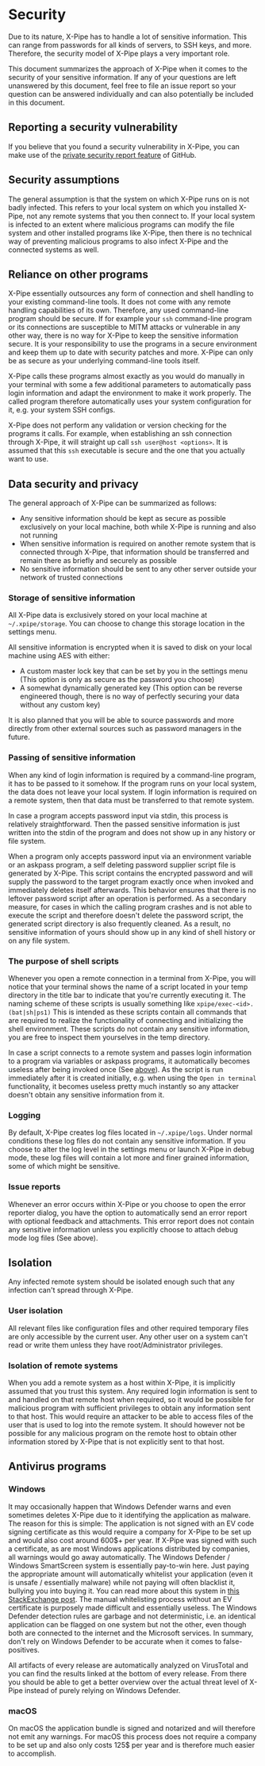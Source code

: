 # Security

Due to its nature, X-Pipe has to handle a lot of sensitive information.
This can range from passwords for all kinds of servers, to SSH keys, and more.
Therefore, the security model of X-Pipe plays a very important role.

This document summarizes the approach of X-Pipe when it comes to the security of your sensitive information.
If any of your questions are left unanswered by this document, feel free to file an
issue report so your question can be answered individually and can also potentially be included in this document.

## Reporting a security vulnerability

If you believe that you found a security vulnerability in X-Pipe,
you can make use of
the [private security report feature](https://docs.github.com/en/code-security/security-advisories/guidance-on-reporting-and-writing/privately-reporting-a-security-vulnerability)
of GitHub.

## Security assumptions

The general assumption is that the system on which X-Pipe runs on is not badly infected.
This refers to your local system on which you installed X-Pipe, not any remote systems that you then connect to.
If your local system is infected to an extent where malicious programs can modify the
file system and other installed programs like X-Pipe,
then there is no technical way of preventing malicious programs to also infect X-Pipe and the connected systems as well.

## Reliance on other programs

X-Pipe essentially outsources any form of connection and shell handling to your existing command-line tools.
It does not come with any remote handling capabilities of its own.
Therefore, any used command-line program should be secure.
If for example your `ssh` command-line program or its connections are susceptible to MITM attacks or
vulnerable in any other way, there is no way for X-Pipe to keep the sensitive information secure.
It is your responsibility to use the programs in a secure environment and keep them up to date with security patches and
more.
X-Pipe can only be as secure as your underlying command-line tools itself.

X-Pipe calls these programs almost exactly as you would do manually in your terminal
with some a few additional parameters to automatically pass login information
and adapt the environment to make it work properly.
The called program therefore automatically uses your
system configuration for it, e.g. your system SSH configs.

X-Pipe does not perform any validation or version checking for the programs it calls.
For example, when establishing an ssh connection through X-Pipe, it will straight up call `ssh user@host <options>`.
It is assumed that this `ssh` executable is secure and the one that you actually want to use.

## Data security and privacy

The general approach of X-Pipe can be summarized as follows:

- Any sensitive information should be kept as secure as possible exclusively on your local machine,
  both while X-Pipe is running and also not running
- When sensitive information is required on another remote system that is connected through X-Pipe, that information
  should be transferred and
  remain there as briefly and securely as possible
- No sensitive information should be sent to any other server outside your network of trusted connections

### Storage of sensitive information

All X-Pipe data is exclusively stored on your local machine at `~/.xpipe/storage`.
You can choose to change this storage location in the settings menu.

All sensitive information is encrypted when it is saved to disk on your local machine using AES
with either:

- A custom master lock key that can be set by you in the settings menu
  (This option is only as secure as the password you choose)
- A somewhat dynamically generated key (This option can be reverse
  engineered though, there is no way of perfectly securing your data without any custom key)

It is also planned that you will be able to
source passwords and more directly from other external sources such as password managers in the future.

### Passing of sensitive information

When any kind of login information is required by a command-line program, it has to be passed to it somehow.
If the program runs on your local system, the data does not leave your local system.
If login information is required on a remote system, then that data must be transferred to that remote system.

In case a program accepts password input via stdin, this process is relatively straightforward.
Then the passed sensitive information is just written into the stdin of the program and does not show up in any history
or file system.

When a program only accepts password input via an environment variable or an askpass program,
a self deleting password supplier script file is generated by X-Pipe.
This script contains the encrypted password and will supply
the password to the target program exactly once when invoked and immediately deletes itself afterwards.
This behavior ensures that there is no leftover password script after an operation is performed.
As a secondary measure, for cases in which the calling program crashes
and is not able to execute the script and therefore doesn't delete the password script,
the generated script directory is also frequently cleaned.
As a result, no sensitive information of yours should show
up in any kind of shell history or on any file system.

### The purpose of shell scripts

Whenever you open a remote connection in a terminal from X-Pipe, you will notice that your terminal shows
the name of a script located in your temp directory in the title bar to indicate that you're currently executing it.
The naming scheme of these scripts is usually something like `xpipe/exec-<id>.(bat|sh|ps1)`
This is intended as these scripts contain all commands that are required
to realize the functionality of connecting and initializing the shell environment.
These scripts do not contain any sensitive information,
you are free to inspect them yourselves in the temp directory.

In case a script connects to a remote system and passes login information to a program via variables or askpass
programs,
it automatically becomes useless after being invoked once (See [above](#passing-of-sensitive-information)).
As the script is run immediately after it is created initially, e.g.
when using the `Open in terminal` functionality, it becomes useless pretty much
instantly so any attacker doesn't obtain any sensitive information from it.

### Logging

By default, X-Pipe creates log files located in `~/.xpipe/logs`.
Under normal conditions these log files do not contain any sensitive information.
If you choose to alter the log level in the settings menu or launch X-Pipe in debug mode,
these log files will contain a lot more and finer grained information, some of which might be sensitive.

### Issue reports

Whenever an error occurs within X-Pipe or you choose to open the error reporter dialog,
you have the option to automatically send an error report with optional feedback and attachments.
This error report does not contain any sensitive information unless
you explicitly choose to attach debug mode log files (See above).

## Isolation

Any infected remote system should be isolated enough such that any infection can't spread through X-Pipe.

### User isolation

All relevant files like configuration files and other required temporary files
are only accessible by the current user.
Any other user on a system can't read or write them unless they have root/Administrator privileges.

### Isolation of remote systems

When you add a remote system as a host within X-Pipe, it is implicitly assumed that you trust this system.
Any required login information is sent to and handled on that remote host when required,
so it would be possible for malicious program with sufficient privileges to obtain any information sent to that host.
This would require an attacker to be able to access files of the user that is used to log into the remote system.
It should however not be possible for any malicious program on the remote host to obtain
other information stored by X-Pipe that is not explicitly sent to that host.

## Antivirus programs

### Windows

It may occasionally happen that Windows Defender warns and
even sometimes deletes X-Pipe due to it identifying the application as malware.
The reason for this is simple: The application is not signed with an EV code signing
certificate as this would require a company for X-Pipe to be set up and would also cost around 600$+ per year.
If X-Pipe was signed with such a certificate, as are most Windows applications distributed by companies, all warnings
would go away automatically.
The Windows Defender / Windows SmartScreen system is essentially pay-to-win here.
Just paying the appropriate amount will automatically whitelist your application (even it is unsafe / essentially
malware)
while not paying will often blacklist it, bullying you into buying it.
You can read more about this system in [this StackExchange post](https://security.stackexchange.com/a/139520).
The manual whitelisting process without an EV certificate is purposely made difficult and essentially useless.
The Windows Defender detection rules are garbage and not deterministic, i.e.
an identical application can be flagged on one system but not the other, even though both are connected to the internet
and the Microsoft services.
In summary, don't rely on Windows Defender to be accurate when it comes to false-positives.

All artifacts of every release are automatically analyzed on VirusTotal
and you can find the results linked at the bottom of every release.
From there you should be able to get a better overview over the actual
threat level of X-Pipe instead of purely relying on Windows Defender.

### macOS

On macOS the application bundle is signed and notarized and will therefore not emit any warnings.
For macOS this process does not require a company to be
set up and also only costs 125$ per year and is therefore much easier to accomplish.
